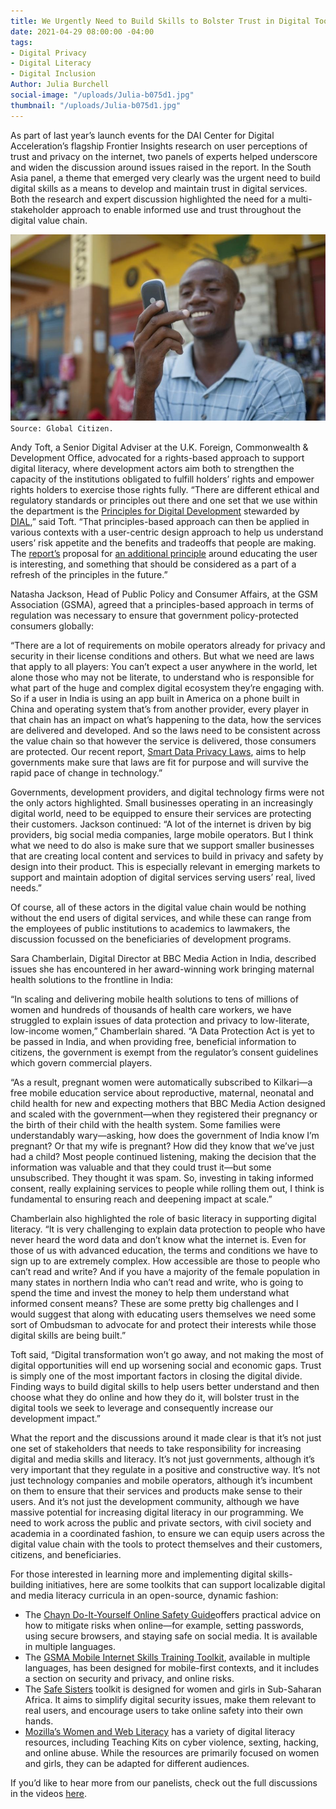 ```yaml
---
title: We Urgently Need to Build Skills to Bolster Trust in Digital Tools
date: 2021-04-29 08:00:00 -04:00
tags:
- Digital Privacy
- Digital Literacy
- Digital Inclusion
Author: Julia Burchell
social-image: "/uploads/Julia-b075d1.jpg"
thumbnail: "/uploads/Julia-b075d1.jpg"
---
```


As part of last year’s launch events for the DAI Center for Digital Acceleration’s flagship Frontier Insights research on user perceptions of trust and privacy on the internet, two panels of experts helped underscore and widen the discussion around issues raised in the report. In the South Asia panel, a theme that emerged very clearly was the urgent need to build digital skills as a means to develop and maintain trust in digital services. Both the research and expert discussion highlighted the need for a multi-stakeholder approach to enable informed use and trust throughout the digital value chain.

![Julia-b075d1.jpg](/uploads/Julia-b075d1.jpg)`Source: Global Citizen.`

<!--more-->

Andy Toft, a Senior Digital Adviser at the U.K. Foreign, Commonwealth & Development Office, advocated for a rights-based approach to support digital literacy, where development actors aim both to strengthen the capacity of the institutions obligated to fulfill holders’ rights and empower rights holders to exercise those rights fully. “There are different ethical and regulatory standards or principles out there and one set that we use within the department is the [Principles for Digital Development](about:blank) stewarded by [DIAL](about:blank),” said Toft. “That principles-based approach can then be applied in various contexts with a user-centric design approach to help us understand users’ risk appetite and the benefits and tradeoffs that people are making. The [report’s](about:blank) proposal for [an additional principle](about:blank) around educating the user is interesting, and something that should be considered as a part of a refresh of the principles in the future.”

Natasha Jackson, Head of Public Policy and Consumer Affairs, at the GSM Association (GSMA), agreed that a principles-based approach in terms of regulation was necessary to ensure that government policy-protected consumers globally:

“There are a lot of requirements on mobile operators already for privacy and security in their license conditions and others. But what we need are laws that apply to all players: You can’t expect a user anywhere in the world, let alone those who may not be literate, to understand who is responsible for what part of the huge and complex digital ecosystem they’re engaging with. So if a user in India is using an app built in America on a phone built in China and operating system that’s from another provider, every player in that chain has an impact on what’s happening to the data, how the services are delivered and developed. And so the laws need to be consistent across the value chain so that however the service is delivered, those consumers are protected. Our recent report, [Smart Data Privacy Laws](https://www.gsma.com/publicpolicy/resources/smart-data-privacy-laws), aims to help governments make sure that laws are fit for purpose and will survive the rapid pace of change in technology.”

Governments, development providers, and digital technology firms were not the only actors highlighted. Small businesses operating in an increasingly digital world, need to be equipped to ensure their services are protecting their customers. Jackson continued: “A lot of the internet is driven by big providers, big social media companies, large mobile operators. But I think what we need to do also is make sure that we support smaller businesses that are creating local content and services to build in privacy and safety by design into their product. This is especially relevant in emerging markets to support and maintain adoption of digital services serving users’ real, lived needs.”

Of course, all of these actors in the digital value chain would be nothing without the end users of digital services, and while these can range from the employees of public institutions to academics to lawmakers, the discussion focussed on the beneficiaries of development programs.

Sara Chamberlain, Digital Director at BBC Media Action in India, described issues she has encountered in her award-winning work bringing maternal health solutions to the frontline in India:

“In scaling and delivering mobile health solutions to tens of millions of women and hundreds of thousands of health care workers, we have struggled to explain issues of data protection and privacy to low-literate, low-income women,” Chamberlain shared. “A Data Protection Act is yet to be passed in India, and when providing free, beneficial information to citizens, the government is exempt from the regulator’s consent guidelines which govern commercial players.

“As a result, pregnant women were automatically subscribed to Kilkari—a free mobile education service about reproductive, maternal, neonatal and child health for new and expecting mothers that BBC Media Action designed and scaled with the government—when they registered their pregnancy or the birth of their child with the health system. Some families were understandably wary—asking, how does the government of India know I’m pregnant? Or that my wife is pregnant? How did they know that we’ve just had a child? Most people continued listening, making the decision that the information was valuable and that they could trust it—but some unsubscribed. They thought it was spam. So, investing in taking informed consent, really explaining services to people while rolling them out, I think is fundamental to ensuring reach and deepening impact at scale.”

Chamberlain also highlighted the role of basic literacy in supporting digital literacy. “It is very challenging to explain data protection to people who have never heard the word data and don’t know what the internet is. Even for those of us with advanced education, the terms and conditions we have to sign up to are extremely complex. How accessible are those to people who can’t read and write? And if you have a majority of the female population in many states in northern India who can’t read and write, who is going to spend the time and invest the money to help them understand what informed consent means? These are some pretty big challenges and I would suggest that along with educating users themselves we need some sort of Ombudsman to advocate for and protect their interests while those digital skills are being built.”

Toft said, “Digital transformation won’t go away, and not making the most of digital opportunities will end up worsening social and economic gaps. Trust is simply one of the most important factors in closing the digital divide. Finding ways to build digital skills to help users better understand and then choose what they do online and how they do it, will bolster trust in the digital tools we seek to leverage and consequently increase our development impact.”

What the report and the discussions around it made clear is that it’s not just one set of stakeholders that needs to take responsibility for increasing digital and media skills and literacy. It’s not just governments, although it’s very important that they regulate in a positive and constructive way. It’s not just technology companies and mobile operators, although it’s incumbent on them to ensure that their services and products make sense to their users. And it’s not just the development community, although we have massive potential for increasing digital literacy in our programming. We need to work across the public and private sectors, with civil society and academia in a coordinated fashion, to ensure we can equip users across the digital value chain with the tools to protect themselves and their customers, citizens, and beneficiaries.

For those interested in learning more and implementing digital skills-building initiatives, here are some toolkits that can support localizable digital and media literacy curricula in an open-source, dynamic fashion:

* The [Chayn Do-It-Yourself Online Safety Guide](about:blank)offers practical advice on how to mitigate risks when online—for example, setting passwords, using secure browsers, and staying safe on social media. It is available in multiple languages.
* The [GSMA Mobile Internet Skills Training Toolkit](about:blank), available in multiple languages, has been designed for mobile-first contexts, and it includes a section on security and privacy, and online risks.
* The [Safe Sisters](about:blank) toolkit is designed for women and girls in Sub-Saharan Africa. It aims to simplify digital security issues, make them relevant to real users, and encourage users to take online safety into their own hands.
* [Mozilla’s Women and Web Literacy](about:blank) has a variety of digital literacy resources, including Teaching Kits on cyber violence, sexting, hacking, and online abuse. While the resources are primarily focused on women and girls, they can be adapted for different audiences.

If you’d like to hear more from our panelists, check out the full discussions in the videos [here](about:blank).